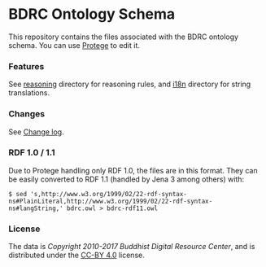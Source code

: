 # BDRC Ontology Schema

This repository contains the files associated with the BDRC ontology schema. You can use [Protege](http://protege.stanford.edu/) to edit it.

### Features

See [reasoning](reasoning/) directory for reasoning rules, and [i18n](i18n/) directory for string translations.

### Changes

See [Change log](CHANGELOG.md).

### RDF 1.0 / 1.1

Due to Protege handling only RDF 1.0, the files are in this format. They can be easily converted to RDF 1.1 (handled by Jena 3 among others) with:

```
$ sed 's,http://www.w3.org/1999/02/22-rdf-syntax-ns#PlainLiteral,http://www.w3.org/1999/02/22-rdf-syntax-ns#langString,' bdrc.owl > bdrc-rdf11.owl
```

### License

The data is *Copyright 2010-2017 Buddhist Digital Resource Center*, and is distributed under the [CC-BY 4.0](LICENSE) license.
